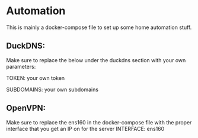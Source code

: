 # Automation
This is mainly a docker-compose file to set up some home automation stuff. 

## DuckDNS:

Make sure to replace the below under the duckdns section with your own parameters:

TOKEN: your own token

SUBDOMAINS: your own subdomains

## OpenVPN:

Make sure to replace the ens160 in the docker-compose file with the proper interface that you get an IP on for the server
INTERFACE: ens160
